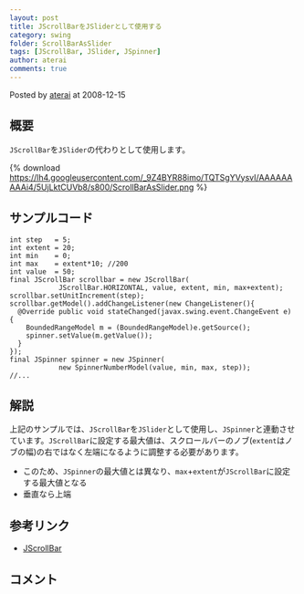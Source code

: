 ```yaml
---
layout: post
title: JScrollBarをJSliderとして使用する
category: swing
folder: ScrollBarAsSlider
tags: [JScrollBar, JSlider, JSpinner]
author: aterai
comments: true
---
```


Posted by [aterai](http://terai.xrea.jp/aterai.html) at 2008-12-15

## 概要
`JScrollBar`を`JSlider`の代わりとして使用します。

{% download https://lh4.googleusercontent.com/_9Z4BYR88imo/TQTSgYVysvI/AAAAAAAAAi4/5UjLktCUVb8/s800/ScrollBarAsSlider.png %}

## サンプルコード
<pre class="prettyprint"><code>int step   = 5;
int extent = 20;
int min    = 0;
int max    = extent*10; //200
int value  = 50;
final JScrollBar scrollbar = new JScrollBar(
            JScrollBar.HORIZONTAL, value, extent, min, max+extent);
scrollbar.setUnitIncrement(step);
scrollbar.getModel().addChangeListener(new ChangeListener(){
  @Override public void stateChanged(javax.swing.event.ChangeEvent e) {
    BoundedRangeModel m = (BoundedRangeModel)e.getSource();
    spinner.setValue(m.getValue());
  }
});
final JSpinner spinner = new JSpinner(
            new SpinnerNumberModel(value, min, max, step));
//...
</code></pre>

## 解説
上記のサンプルでは、`JScrollBar`を`JSlider`として使用し、`JSpinner`と連動させています。`JScrollBar`に設定する最大値は、スクロールバーのノブ(`extent`はノブの幅)の右ではなく左端になるように調整する必要があります。

- このため、`JSpinner`の最大値とは異なり、`max`+`extent`が`JScrollBar`に設定する最大値となる
- 垂直なら上端

<!-- dummy comment line for breaking list -->

## 参考リンク
- [JScrollBar](http://docs.oracle.com/javase/jp/6/api/javax/swing/JScrollBar.html)

<!-- dummy comment line for breaking list -->

## コメント
